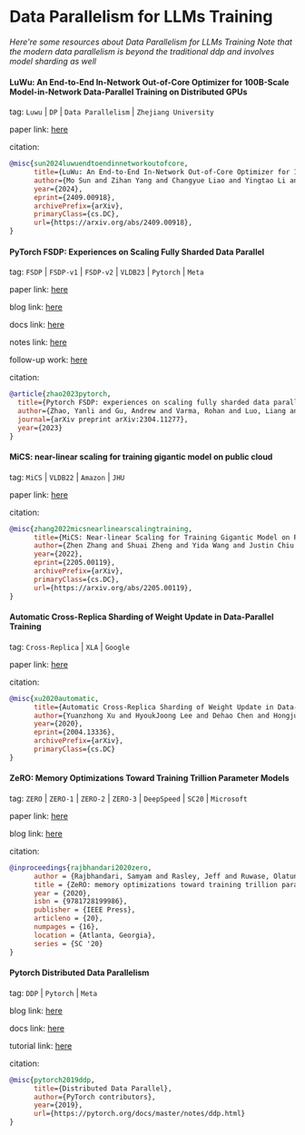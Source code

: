 # Data Parallelism for LLMs Training
*Here're some resources about Data Parallelism for LLMs Training*
*Note that the modern data parallelism is beyond the traditional ddp and involves model sharding as well*


#### LuWu: An End-to-End In-Network Out-of-Core Optimizer for 100B-Scale Model-in-Network Data-Parallel Training on Distributed GPUs

tag: `Luwu` | `DP` | `Data Parallelism` | `Zhejiang University`

paper link: [here](https://arxiv.org/pdf/2409.00918)

citation:

```bibtex
@misc{sun2024luwuendtoendinnetworkoutofcore,
      title={LuWu: An End-to-End In-Network Out-of-Core Optimizer for 100B-Scale Model-in-Network Data-Parallel Training on Distributed GPUs}, 
      author={Mo Sun and Zihan Yang and Changyue Liao and Yingtao Li and Fei Wu and Zeke Wang},
      year={2024},
      eprint={2409.00918},
      archivePrefix={arXiv},
      primaryClass={cs.DC},
      url={https://arxiv.org/abs/2409.00918}, 
}
```

#### PyTorch FSDP: Experiences on Scaling Fully Sharded Data Parallel

tag: `FSDP` | `FSDP-v1` | `FSDP-v2` | `VLDB23` | `Pytorch` | `Meta`

paper link: [here](https://arxiv.org/pdf/2304.11277)

blog link: [here](https://pytorch.org/blog/introducing-pytorch-fully-sharded-data-parallel-api/)

docs link: [here](https://pytorch.org/docs/stable/fsdp.html)

notes link: [here](https://pytorch.org/docs/stable/notes/fsdp.html)

follow-up work: [here](https://github.com/pytorch/torchtitan/blob/main/docs/fsdp.md)

citation:

```bibtex
@article{zhao2023pytorch,
  title={Pytorch FSDP: experiences on scaling fully sharded data parallel},
  author={Zhao, Yanli and Gu, Andrew and Varma, Rohan and Luo, Liang and Huang, Chien-Chin and Xu, Min and Wright, Less and Shojanazeri, Hamid and Ott, Myle and Shleifer, Sam and others},
  journal={arXiv preprint arXiv:2304.11277},
  year={2023}
}
```


#### MiCS: near-linear scaling for training gigantic model on public cloud

tag: `MiCS` | `VLDB22` | `Amazon` | `JHU`

paper link: [here](https://www.vldb.org/pvldb/vol16/p37-zhang.pdf)

citation:

```bibtex
@misc{zhang2022micsnearlinearscalingtraining,
      title={MiCS: Near-linear Scaling for Training Gigantic Model on Public Cloud}, 
      author={Zhen Zhang and Shuai Zheng and Yida Wang and Justin Chiu and George Karypis and Trishul Chilimbi and Mu Li and Xin Jin},
      year={2022},
      eprint={2205.00119},
      archivePrefix={arXiv},
      primaryClass={cs.DC},
      url={https://arxiv.org/abs/2205.00119}, 
}
```


#### Automatic Cross-Replica Sharding of Weight Update in Data-Parallel Training

tag: `Cross-Replica` | `XLA` | `Google`

paper link: [here](https://arxiv.org/pdf/2004.13336.pdf)

citation:

```bibtex
@misc{xu2020automatic,
      title={Automatic Cross-Replica Sharding of Weight Update in Data-Parallel Training}, 
      author={Yuanzhong Xu and HyoukJoong Lee and Dehao Chen and Hongjun Choi and Blake Hechtman and Shibo Wang},
      year={2020},
      eprint={2004.13336},
      archivePrefix={arXiv},
      primaryClass={cs.DC}
}
```


#### ZeRO: Memory Optimizations Toward Training Trillion Parameter Models

tag: `ZERO` | `ZERO-1` | `ZERO-2` | `ZERO-3` | `DeepSpeed` | `SC20` | `Microsoft`

paper link: [here](https://dl.acm.org/doi/pdf/10.5555/3433701.3433727)

blog link: [here](https://www.microsoft.com/en-us/research/blog/zero-deepspeed-new-system-optimizations-enable-training-models-with-over-100-billion-parameters/)

citation:

```bibtex
@inproceedings{rajbhandari2020zero,
      author = {Rajbhandari, Samyam and Rasley, Jeff and Ruwase, Olatunji and He, Yuxiong},
      title = {ZeRO: memory optimizations toward training trillion parameter models},
      year = {2020},
      isbn = {9781728199986},
      publisher = {IEEE Press},
      articleno = {20},
      numpages = {16},
      location = {Atlanta, Georgia},
      series = {SC '20}
}
```


#### Pytorch Distributed Data Parallelism

tag: `DDP` | `Pytorch` | `Meta`

blog link: [here](https://pytorch.org/docs/master/notes/ddp.html)

docs link: [here](https://pytorch.org/docs/master/generated/torch.nn.parallel.DistributedDataParallel.html)

tutorial link: [here](https://pytorch.org/tutorials/intermediate/ddp_tutorial.html)

citation:

```bibtex
@misc{pytorch2019ddp,
      title={Distributed Data Parallel},
      author={PyTorch contributors},
      year={2019},
      url={https://pytorch.org/docs/master/notes/ddp.html}
}
```